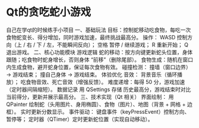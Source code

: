 # Qt的贪吃蛇小游戏
自己在学qt的时候练手小项目
一、基础玩法
目标：控制蛇移动吃食物，每吃一次食物蛇变长、得分增加，同时游戏加速，最终挑战最高分。
操作：
WASD 控制方向（上 / 右 / 下 / 左，不能瞬间反向）；
空格 暂停 / 继续游戏；
R 重新开始；
Q 退出游戏。
二、核心功能模块
游戏逻辑
蛇的移动：按方向键更新蛇头位置，身体跟随；吃食物时蛇身增长，否则身体 “前移”（删除尾部）。
食物生成：随机在窗口内生成食物，避开蛇身位置，保证每次食物有效。
碰撞检测：
撞墙（窗口边界）→ 游戏结束；
撞自己身体 → 游戏结束。
体验优化
音效：
背景音乐（循环播放）；
吃食物音效、死亡音效（增强反馈）。
难度递增：每得 50 分，游戏加速（定时器间隔缩短）。
数据记录
用 QSettings 存储 历史最高分，游戏结束时对比当前得分，更新并展示最高分。
三、技术实现（Qt 相关）
界面绘制：
用 QPainter 绘制蛇（头用图片、身用椭圆）、食物（图片）、地图（背景 + 网格 + 边框）。
实时更新分数显示。
事件驱动：
键盘事件（keyPressEvent）控制方向、暂停等；
定时器（QTimer）定时更新蛇位置（实现自动移动）。
